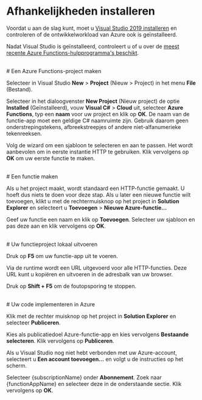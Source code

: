 # Afhankelijkheden installeren

Voordat u aan de slag kunt, moet u [Visual Studio 2019 installeren](https://go.microsoft.com/fwlink/?linkid=2016389) en controleren of de ontwikkelworkload van Azure ook is geïnstalleerd.

Nadat Visual Studio is geïnstalleerd, controleert u of u over de [meest recente Azure Functions-hulpprogramma's beschikt](https://go.microsoft.com/fwlink/?linkid=2016394).

<br/>
# Een Azure Functions-project maken

Selecteer in Visual Studio **New** > **Project** (Nieuw > Project) in het menu **File** (Bestand).

Selecteer in het dialoogvenster **New Project** (Nieuw project) de optie **Installed** (Geïnstalleerd), vouw **Visual C#** > **Cloud** uit, selecteer **Azure Functions**, typ een **naam** voor uw project en klik op **OK**. De naam van de functie-app moet een geldige C# naamruimte zijn. Gebruik daarom geen onderstrepingstekens, afbreekstreepjes of andere niet-alfanumerieke tekenreeksen.

Volg de wizard om een sjabloon te selecteren en aan te passen. Het wordt aanbevolen om in eerste instantie HTTP te gebruiken. Klik vervolgens op **OK** om uw eerste functie te maken.

<br/>
# Een functie maken

Als u het project maakt, wordt standaard een HTTP-functie gemaakt. U hoeft dus niets te doen voor deze stap. Als u later een nieuwe functie wilt toevoegen, klikt u met de rechtermuisknop op het project in **Solution Explorer** en selecteert u **Toevoegen** > **Nieuwe Azure-functie…**

Geef uw functie een naam en klik op **Toevoegen**. Selecteer uw sjabloon en pas deze aan en klik vervolgens op **OK**.

<br/>
# Uw functieproject lokaal uitvoeren

Druk op **F5** om uw functie-app uit te voeren.

Via de runtime wordt een URL uitgevoerd voor alle HTTP-functies. Deze URL kunt u kopiëren en uitvoeren in de adresbalk van uw browser.

Druk op **Shift + F5** om de foutopsporing te stoppen.

<br/>
# Uw code implementeren in Azure

Klik met de rechter muisknop op het project in **Solution Explorer** en selecteer **Publiceren**.

Kies als publicatiedoel Azure-functie-app en kies vervolgens **Bestaande selecteren**. Klik vervolgens op **Publiceren**.

Als u Visual Studio nog niet hebt verbonden met uw Azure-account, selecteert u **Een account toevoegen...** en volgt u de instructies op het scherm.

Selecteer {subscriptionName} onder **Abonnement**. Zoek naar {functionAppName} en selecteer deze in de onderstaande sectie. Klik vervolgens op **OK**.

